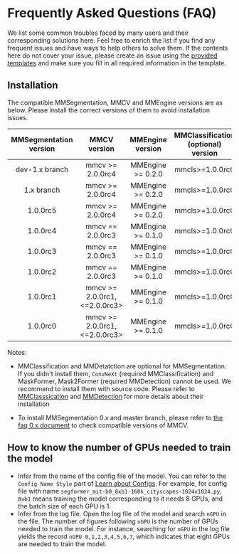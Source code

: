 # Frequently Asked Questions (FAQ)

We list some common troubles faced by many users and their corresponding solutions here. Feel free to enrich the list if you find any frequent issues and have ways to help others to solve them. If the contents here do not cover your issue, please create an issue using the [provided templates](https://github.com/open-mmlab/mmsegmentation/blob/master/.github/ISSUE_TEMPLATE/error-report.md/) and make sure you fill in all required information in the template.

## Installation

The compatible MMSegmentation, MMCV and MMEngine versions are as below. Please install the correct versions of them to avoid installation issues.

| MMSegmentation version |          MMCV version          | MMEngine version  | MMClassification (optional) version | MMDetection (optional) version |
| :--------------------: | :----------------------------: | :---------------: | :---------------------------------: | :----------------------------: |
|     dev-1.x branch     |        mmcv >= 2.0.0rc4        | MMEngine >= 0.2.0 |           mmcls>=1.0.0rc0           |         mmdet>3.0.0rc5         |
|       1.x branch       |        mmcv >= 2.0.0rc4        | MMEngine >= 0.2.0 |           mmcls>=1.0.0rc0           |         mmdet>3.0.0rc5         |
|        1.0.0rc5        |        mmcv >= 2.0.0rc4        | MMEngine >= 0.2.0 |           mmcls>=1.0.0rc0           |         mmdet>3.0.0rc5         |
|        1.0.0rc4        |        mmcv == 2.0.0rc3        | MMEngine >= 0.1.0 |           mmcls>=1.0.0rc0           |  mmdet>=3.0.0rc4, \<=3.0.0rc5  |
|        1.0.0rc3        |        mmcv == 2.0.0rc3        | MMEngine >= 0.1.0 |           mmcls>=1.0.0rc0           |  mmdet>=3.0.0rc4  \<=3.0.0rc5  |
|        1.0.0rc2        |        mmcv == 2.0.0rc3        | MMEngine >= 0.1.0 |           mmcls>=1.0.0rc0           |  mmdet>=3.0.0rc4  \<=3.0.0rc5  |
|        1.0.0rc1        | mmcv >= 2.0.0rc1, \<=2.0.0rc3> | MMEngine >= 0.1.0 |           mmcls>=1.0.0rc0           |          Not required          |
|        1.0.0rc0        | mmcv >= 2.0.0rc1, \<=2.0.0rc3> | MMEngine >= 0.1.0 |           mmcls>=1.0.0rc0           |          Not required          |

Notes:

- MMClassification and MMDetatction are optional for MMSegmentation. If you didn't install them, `ConvNeXt` (required MMClassification) and MaskFormer, Mask2Former (required MMDetection) cannot be used. We recommend to install them with source code. Please refer to [MMClasssication](https://github.com/open-mmlab/mmclassification) and [MMDetection](https://github.com/open-mmlab/mmdetection) for more details about their installation

- To install MMSegmentation 0.x and master branch, please refer to [the faq 0.x document](https://mmsegmentation.readthedocs.io/en/latest/faq.html#installation) to check compatible versions of MMCV.

## How to know the number of GPUs needed to train the model

- Infer from the name of the config file of the model. You can refer to the `Config Name Style` part of [Learn about Configs](https://github.com/open-mmlab/mmsegmentation/blob/master/docs/en/tutorials/config.md). For example, for config file with name `segformer_mit-b0_8xb1-160k_cityscapes-1024x1024.py`, `8xb1` means training the model corresponding to it needs 8 GPUs, and the batch size of each GPU is 1.
- Infer from the log file. Open the log file of the model and search `nGPU` in the file. The number of figures following `nGPU` is the number of GPUs needed to train the model. For instance, searching for `nGPU` in the log file yields the record `nGPU 0,1,2,3,4,5,6,7`, which indicates that eight GPUs are needed to train the model.
